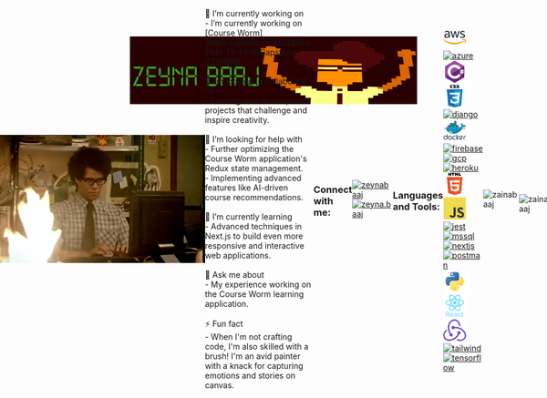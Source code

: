 
![Zeyna's GitHub Banner](https://github.com/zainabaaj/zainabaaj/blob/main/banner.jpg?raw=true)


<div style="display: flex; align-items: center; justify-content: center; height: 300px;">
<h1 align="center">Hi, They call me Zeyna </h1>

<div align="center">
  <p>🎓 Re:Coded Frontend Bootcamp Graduate | B.Eng. in Computer Engineering</p>
  <p>🔭 Currently fine-tuning my skills in Next.js and Tailwind CSS</p>
  <p>🛠️ Creator of Course Worm, a dynamic learning app built with Next.js, Tailwind CSS, Firebase, and Redux.
    Check it out: <a href="https://github.com/202303-PRM-TR-FEW/Capstone-GZIHMH">Course Worm</a></p>
  <p>💻 Proficient in HTML, CSS, JavaScript | Python enthusiast | Aspiring React Developer</p>
  <p>🌍 Multilingual: Fluent in Turkish, Arabic, English | Intermediate in French, German</p>
  <p>💬 Let's connect, collaborate, and make amazing things together!</p>
</div>
<img align="right" alt="Coding" width="400" src="https://github.com/zainabaaj/zainabaaj/blob/main/giphy.gif?raw=true">
🔭 I’m currently working on<br>- I’m currently working on [Course Worm](https://github.com/202303-PRM-TR-FEW/Capstone-GZIHMH)<br><br>
👯 I’m looking to collaborate on<br>- Exciting web development projects that challenge and inspire creativity.<br><br>
🤝 I’m looking for help with<br>- Further optimizing the Course Worm application's Redux state management.<br>- Implementing advanced features like AI-driven course recommendations.<br><br>
🌱 I’m currently learning<br>- Advanced techniques in Next.js to build even more responsive and interactive web applications.<br><br>
💬 Ask me about<br>- My experience working on the Course Worm learning application.<br><br>
⚡ Fun fact<br>- When I'm not crafting code, I'm also skilled with a brush! I'm an avid painter with a knack for capturing emotions and stories on canvas.<br>


<h3 align="left">Connect with me:</h3>
<p align="left">
<a href="https://linkedin.com/in/zeynabaaj" target="blank"><img align="center" src="https://raw.githubusercontent.com/rahuldkjain/github-profile-readme-generator/master/src/images/icons/Social/linked-in-alt.svg" alt="zeynabaaj" height="30" width="40" /></a>
<a href="https://instagram.com/zeyna.baaj" target="blank"><img align="center" src="https://raw.githubusercontent.com/rahuldkjain/github-profile-readme-generator/master/src/images/icons/Social/instagram.svg" alt="zeyna.baaj" height="30" width="40" /></a>
</p>


<h3 align="left">Languages and Tools:</h3>
<p align="left"> <a href="https://aws.amazon.com" target="_blank" rel="noreferrer"> <img src="https://raw.githubusercontent.com/devicons/devicon/master/icons/amazonwebservices/amazonwebservices-original-wordmark.svg" alt="aws" width="40" height="40"/> </a> <a href="https://azure.microsoft.com/en-in/" target="_blank" rel="noreferrer"> <img src="https://www.vectorlogo.zone/logos/microsoft_azure/microsoft_azure-icon.svg" alt="azure" width="40" height="40"/> </a> <a href="https://www.w3schools.com/cs/" target="_blank" rel="noreferrer"> <img src="https://raw.githubusercontent.com/devicons/devicon/master/icons/csharp/csharp-original.svg" alt="csharp" width="40" height="40"/> </a> <a href="https://www.w3schools.com/css/" target="_blank" rel="noreferrer"> <img src="https://raw.githubusercontent.com/devicons/devicon/master/icons/css3/css3-original-wordmark.svg" alt="css3" width="40" height="40"/> </a> <a href="https://www.djangoproject.com/" target="_blank" rel="noreferrer"> <img src="https://cdn.worldvectorlogo.com/logos/django.svg" alt="django" width="40" height="40"/> </a> <a href="https://www.docker.com/" target="_blank" rel="noreferrer"> <img src="https://raw.githubusercontent.com/devicons/devicon/master/icons/docker/docker-original-wordmark.svg" alt="docker" width="40" height="40"/> </a> <a href="https://firebase.google.com/" target="_blank" rel="noreferrer"> <img src="https://www.vectorlogo.zone/logos/firebase/firebase-icon.svg" alt="firebase" width="40" height="40"/> </a> <a href="https://cloud.google.com" target="_blank" rel="noreferrer"> <img src="https://www.vectorlogo.zone/logos/google_cloud/google_cloud-icon.svg" alt="gcp" width="40" height="40"/> </a> <a href="https://heroku.com" target="_blank" rel="noreferrer"> <img src="https://www.vectorlogo.zone/logos/heroku/heroku-icon.svg" alt="heroku" width="40" height="40"/> </a> <a href="https://www.w3.org/html/" target="_blank" rel="noreferrer"> <img src="https://raw.githubusercontent.com/devicons/devicon/master/icons/html5/html5-original-wordmark.svg" alt="html5" width="40" height="40"/> </a> <a href="https://developer.mozilla.org/en-US/docs/Web/JavaScript" target="_blank" rel="noreferrer"> <img src="https://raw.githubusercontent.com/devicons/devicon/master/icons/javascript/javascript-original.svg" alt="javascript" width="40" height="40"/> </a> <a href="https://jestjs.io" target="_blank" rel="noreferrer"> <img src="https://www.vectorlogo.zone/logos/jestjsio/jestjsio-icon.svg" alt="jest" width="40" height="40"/> </a> <a href="https://www.microsoft.com/en-us/sql-server" target="_blank" rel="noreferrer"> <img src="https://www.svgrepo.com/show/303229/microsoft-sql-server-logo.svg" alt="mssql" width="40" height="40"/> </a> <a href="https://nextjs.org/" target="_blank" rel="noreferrer"> <img src="https://cdn.worldvectorlogo.com/logos/nextjs-2.svg" alt="nextjs" width="40" height="40"/> </a> <a href="https://postman.com" target="_blank" rel="noreferrer"> <img src="https://www.vectorlogo.zone/logos/getpostman/getpostman-icon.svg" alt="postman" width="40" height="40"/> </a> <a href="https://www.python.org" target="_blank" rel="noreferrer"> <img src="https://raw.githubusercontent.com/devicons/devicon/master/icons/python/python-original.svg" alt="python" width="40" height="40"/> </a> <a href="https://reactjs.org/" target="_blank" rel="noreferrer"> <img src="https://raw.githubusercontent.com/devicons/devicon/master/icons/react/react-original-wordmark.svg" alt="react" width="40" height="40"/> </a> <a href="https://redux.js.org" target="_blank" rel="noreferrer"> <img src="https://raw.githubusercontent.com/devicons/devicon/master/icons/redux/redux-original.svg" alt="redux" width="40" height="40"/> </a> <a href="https://tailwindcss.com/" target="_blank" rel="noreferrer"> <img src="https://www.vectorlogo.zone/logos/tailwindcss/tailwindcss-icon.svg" alt="tailwind" width="40" height="40"/> </a> <a href="https://www.tensorflow.org" target="_blank" rel="noreferrer"> <img src="https://www.vectorlogo.zone/logos/tensorflow/tensorflow-icon.svg" alt="tensorflow" width="40" height="40"/> </a> </p>

<p><img align="left" src="https://github-readme-stats.vercel.app/api/top-langs?username=zainabaaj&show_icons=true&locale=en&layout=compact" alt="zainabaaj" /></p>

<p>&nbsp;<img align="center" src="https://github-readme-stats.vercel.app/api?username=zainabaaj&show_icons=true&locale=en" alt="zainabaaj" /></p>

<p><img align="center" src="https://github-readme-streak-stats.herokuapp.com/?user=zainabaaj&" alt="zainabaaj" /></p>



### 🔝 Top Contributed Repo
![](https://github-contributor-stats.vercel.app/api?username=zainabaaj&limit=5&theme=flat&combine_all_yearly_contributions=true)

---
[![](https://visitcount.itsvg.in/api?id=zainabaaj&icon=0&color=0)](https://visitcount.itsvg.in)


